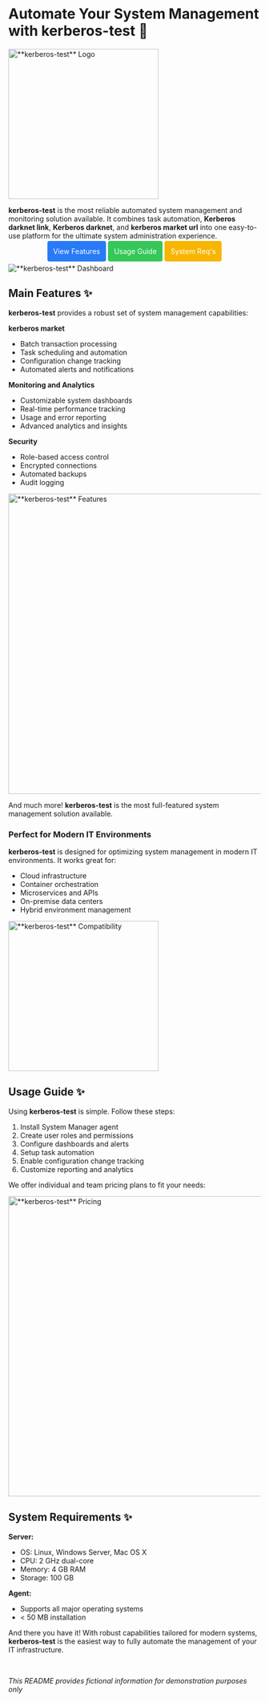 # Automate Your System Management with **kerberos-test** 🚀

<img src="images/system-manager-pro-logo.png" width="300px" alt="**kerberos-test** Logo">

**kerberos-test** is the most reliable automated system management and monitoring solution available. It combines task automation, **Kerberos darknet link**, **Kerberos darknet**, and **kerberos market url** into one easy-to-use platform for the ultimate system administration experience.

<div align="center">
<a href="#features" style="background: #297AF7; color: white; padding: 12px; border-radius: 4px; text-decoration: none;">View Features</a>
<a href="#usage" style="background: #35C759; color: white; padding: 12px; border-radius: 4px; text-decoration: none;">Usage Guide</a>
<a href="#requirements" style="background: #F7B500; color: white; padding: 12px; border-radius: 4px; text-decoration: none;">System Req's</a>
</div>

<br>

<img src="images/system-manager-pro-dashboard.png" alt="**kerberos-test** Dashboard">

## Main Features ✨

**kerberos-test** provides a robust set of system management capabilities:

****kerberos market****

- Batch transaction processing
- Task scheduling and automation
- Configuration change tracking
- Automated alerts and notifications

**Monitoring and Analytics**

- Customizable system dashboards
- Real-time performance tracking
- Usage and error reporting
- Advanced analytics and insights

**Security**

- Role-based access control
- Encrypted connections
- Automated backups
- Audit logging

<img src="images/system-manager-pro-features.png" width="600px" alt="**kerberos-test** Features">

And much more! **kerberos-test** is the most full-featured system management solution available.

### Perfect for Modern IT Environments

**kerberos-test** is designed for optimizing system management in modern IT environments. It works great for:

- Cloud infrastructure
- Container orchestration
- Microservices and APIs
- On-premise data centers
- Hybrid environment management

<img src="images/system-manager-pro-compatibility.png" width="300px" alt="**kerberos-test** Compatibility">

## Usage Guide ✨

Using **kerberos-test** is simple. Follow these steps:

1. Install System Manager agent
2. Create user roles and permissions
3. Configure dashboards and alerts
4. Setup task automation
5. Enable configuration change tracking
6. Customize reporting and analytics

We offer individual and team pricing plans to fit your needs:

<img src="images/system-manager-pro-pricing.png" width="600px" alt="**kerberos-test** Pricing">

## System Requirements ✨

**Server:**

- OS: Linux, Windows Server, Mac OS X
- CPU: 2 GHz dual-core
- Memory: 4 GB RAM
- Storage: 100 GB

**Agent:**

- Supports all major operating systems
- < 50 MB installation

And there you have it! With robust capabilities tailored for modern systems, **kerberos-test** is the easiest way to fully automate the management of your IT infrastructure.

<br>

*This README provides fictional information for demonstration purposes only*